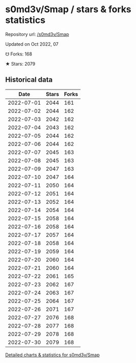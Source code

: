 # s0md3v/Smap / stars & forks statistics

Repository url: [/s0md3v/Smap](https://github.com/s0md3v/Smap)

Updated on Oct 2022, 07

☋ Forks: 168

★ Stars: 2079

## Historical data
| Date | Stars | Forks |
|------|-------|-------|
| 2022-07-01 | 2044 | 161 | 
| 2022-07-02 | 2044 | 162 | 
| 2022-07-03 | 2042 | 162 | 
| 2022-07-04 | 2043 | 162 | 
| 2022-07-05 | 2044 | 162 | 
| 2022-07-06 | 2044 | 162 | 
| 2022-07-07 | 2045 | 163 | 
| 2022-07-08 | 2045 | 163 | 
| 2022-07-09 | 2047 | 163 | 
| 2022-07-10 | 2047 | 164 | 
| 2022-07-11 | 2050 | 164 | 
| 2022-07-12 | 2051 | 164 | 
| 2022-07-13 | 2052 | 164 | 
| 2022-07-14 | 2054 | 164 | 
| 2022-07-15 | 2058 | 164 | 
| 2022-07-16 | 2058 | 164 | 
| 2022-07-17 | 2057 | 164 | 
| 2022-07-18 | 2058 | 164 | 
| 2022-07-19 | 2059 | 164 | 
| 2022-07-20 | 2060 | 164 | 
| 2022-07-21 | 2060 | 164 | 
| 2022-07-22 | 2061 | 165 | 
| 2022-07-23 | 2062 | 167 | 
| 2022-07-24 | 2063 | 167 | 
| 2022-07-25 | 2064 | 167 | 
| 2022-07-26 | 2071 | 167 | 
| 2022-07-27 | 2076 | 168 | 
| 2022-07-28 | 2077 | 168 | 
| 2022-07-29 | 2078 | 168 | 
| 2022-07-30 | 2079 | 168 | 


[Detailed charts & statistics for s0md3v/Smap](https://reviewgithub.com/rep/s0md3v/Smap)
